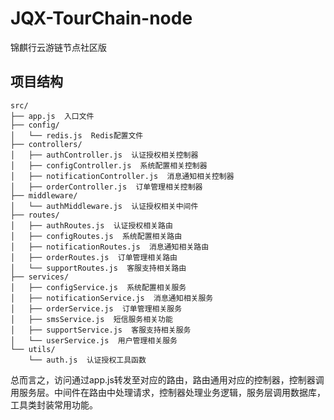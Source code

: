 # JQX-TourChain-node
锦麒行云游链节点社区版

## 项目结构

```
src/
├── app.js  入口文件
├── config/
│   └── redis.js  Redis配置文件
├── controllers/
│   ├── authController.js  认证授权相关控制器
│   ├── configController.js  系统配置相关控制器
│   ├── notificationController.js  消息通知相关控制器
│   ├── orderController.js  订单管理相关控制器
├── middleware/
│   └── authMiddleware.js  认证授权相关中间件
├── routes/
│   ├── authRoutes.js  认证授权相关路由
│   ├── configRoutes.js  系统配置相关路由
│   ├── notificationRoutes.js  消息通知相关路由
│   ├── orderRoutes.js  订单管理相关路由
│   └── supportRoutes.js  客服支持相关路由
├── services/
│   ├── configService.js  系统配置相关服务
│   ├── notificationService.js  消息通知相关服务
│   ├── orderService.js  订单管理相关服务
│   ├── smsService.js  短信服务相关功能
│   ├── supportService.js  客服支持相关服务
│   └── userService.js  用户管理相关服务
└── utils/
    └── auth.js  认证授权工具函数
```

总而言之，访问通过app.js转发至对应的路由，路由通用对应的控制器，控制器调用服务层。中间件在路由中处理请求，控制器处理业务逻辑，服务层调用数据库，工具类封装常用功能。

